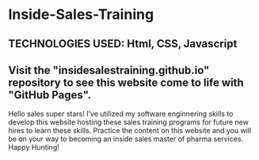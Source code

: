 # Inside-Sales-Training

## TECHNOLOGIES USED: Html, CSS, Javascript 

## Visit the "insidesalestraining.github.io" repository to see this website come to life with "GitHub Pages".

Hello sales super stars! I’ve utilized my software enginnering skills to develop this website hosting these sales training 
programs for future new hires to learn these skills.
Practice the content on this website and you will be on your way to becoming an inside sales master of pharma services.
Happy Hunting!
      
